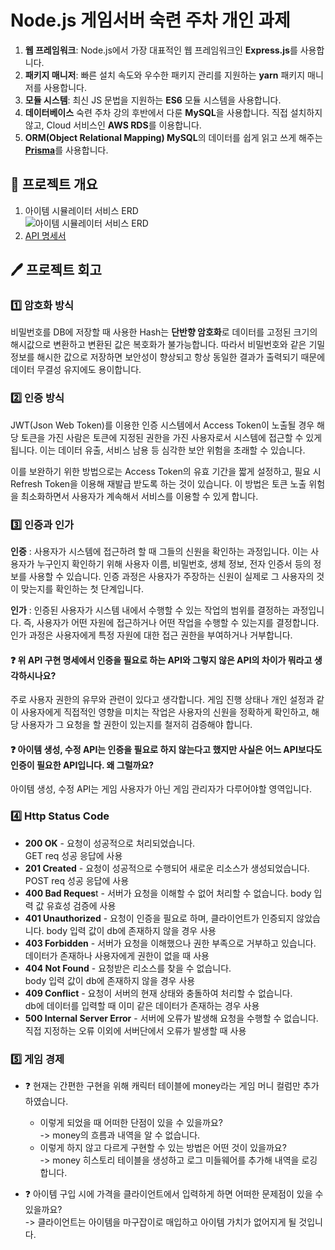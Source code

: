 # Node.js 게임서버 숙련 주차 개인 과제

1. **웹 프레임워크**: Node.js에서 가장 대표적인 웹 프레임워크인 **Express.js**를 사용합니다.
2. **패키지 매니저**: 빠른 설치 속도와 우수한 패키지 관리를 지원하는 **yarn** 패키지 매니저를 사용합니다.
3. **모듈 시스템**: 최신 JS 문법을 지원하는 **ES6** 모듈 시스템을 사용합니다.
4. **데이터베이스**
   숙련 주차 강의 후반에서 다룬 **MySQL**을 사용합니다.
   직접 설치하지 않고, Cloud 서비스인 **AWS RDS**를 이용합니다.
5. **ORM(Object Relational Mapping)
   MySQL**의 데이터를 쉽게 읽고 쓰게 해주는 [**Prisma**](https://www.prisma.io/)를 사용합니다.

## 📘 프로젝트 개요

1. 아이템 시뮬레이터 서비스 ERD  
   ![아이템 시뮬레이터 서비스 ERD](https://github.com/mimihimesama/nodejs-skillful/assets/106059492/e2b8f9f3-7439-4fb9-9a94-c616a748aa33)
2. [API 명세서](https://chiseled-approval-5a0.notion.site/Node-js-a28348f1f000442c8a5920873c4d6df7)

## 🖊️ 프로젝트 회고

### 1️⃣ 암호화 방식

비밀번호를 DB에 저장할 때 사용한 Hash는 **단반향 암호화**로 데이터를 고정된 크기의 해시값으로 변환하고 변환된 값은 복호화가 불가능합니다. 따라서 비밀번호와 같은 기밀정보를 해시한 값으로 저장하면 보안성이 향상되고 항상 동일한 결과가 출력되기 때문에 데이터 무결성 유지에도 용이합니다.

### 2️⃣ 인증 방식

JWT(Json Web Token)를 이용한 인증 시스템에서 Access Token이 노출될 경우 해당 토큰을 가진 사람은 토큰에 지정된 권한을 가진 사용자로서 시스템에 접근할 수 있게 됩니다. 이는 데이터 유출, 서비스 남용 등 심각한 보안 위험을 초래할 수 있습니다.

이를 보완하기 위한 방법으로는 Access Token의 유효 기간을 짧게 설정하고, 필요 시 Refresh Token을 이용해 재발급 받도록 하는 것이 있습니다. 이 방법은 토큰 노출 위험을 최소화하면서 사용자가 계속해서 서비스를 이용할 수 있게 합니다.

### 3️⃣ 인증과 인가

**인증** : 사용자가 시스템에 접근하려 할 때 그들의 신원을 확인하는 과정입니다. 이는 사용자가 누구인지 확인하기 위해 사용자 이름, 비밀번호, 생체 정보, 전자 인증서 등의 정보를 사용할 수 있습니다. 인증 과정은 사용자가 주장하는 신원이 실제로 그 사용자의 것이 맞는지를 확인하는 첫 단계입니다.

**인가** : 인증된 사용자가 시스템 내에서 수행할 수 있는 작업의 범위를 결정하는 과정입니다. 즉, 사용자가 어떤 자원에 접근하거나 어떤 작업을 수행할 수 있는지를 결정합니다. 인가 과정은 사용자에게 특정 자원에 대한 접근 권한을 부여하거나 거부합니다.

#### ❓ 위 API 구현 명세에서 인증을 필요로 하는 API와 그렇지 않은 API의 차이가 뭐라고 생각하시나요?

주로 사용자 권한의 유무와 관련이 있다고 생각합니다. 게임 진행 상태나 개인 설정과 같이 사용자에게 직접적인 영향을 미치는 작업은 사용자의 신원을 정확하게 확인하고, 해당 사용자가 그 요청을 할 권한이 있는지를 철저히 검증해야 합니다.

#### ❓ 아이템 생성, 수정 API는 인증을 필요로 하지 않는다고 했지만 사실은 어느 API보다도 인증이 필요한 API입니다. 왜 그럴까요?

아이템 생성, 수정 API는 게임 사용자가 아닌 게임 관리자가 다루어야할 영역입니다.

### 4️⃣ Http Status Code

- **200 OK** - 요청이 성공적으로 처리되었습니다.  
  GET req 성공 응답에 사용
- **201 Created** - 요청이 성공적으로 수행되어 새로운 리소스가 생성되었습니다.  
  POST req 성공 응답에 사용
- **400 Bad Reques**t - 서버가 요청을 이해할 수 없어 처리할 수 없습니다.
  body 입력 값 유효성 검증에 사용
- **401 Unauthorized** - 요청이 인증을 필요로 하며, 클라이언트가 인증되지 않았습니다.
  body 입력 값이 db에 존재하지 않을 경우 사용
- **403 Forbidden** - 서버가 요청을 이해했으나 권한 부족으로 거부하고 있습니다.  
  데이터가 존재하나 사용자에게 권한이 없을 때 사용
- **404 Not Found** - 요청받은 리소스를 찾을 수 없습니다.  
  body 입력 값이 db에 존재하지 않을 경우 사용
- **409 Conflict** - 요청이 서버의 현재 상태와 충돌하여 처리할 수 없습니다.  
  db에 데이터를 입력할 때 이미 같은 데이터가 존재하는 경우 사용
- **500 Internal Server Error** - 서버에 오류가 발생해 요청을 수행할 수 없습니다.  
  직접 지정하는 오류 이외에 서버단에서 오류가 발생할 때 사용

### 5️⃣ 게임 경제

- ❓ 현재는 간편한 구현을 위해 캐릭터 테이블에 money라는 게임 머니 컬럼만 추가하였습니다.

  - 이렇게 되었을 때 어떠한 단점이 있을 수 있을까요?  
    -> money의 흐름과 내역을 알 수 없습니다.
  - 이렇게 하지 않고 다르게 구현할 수 있는 방법은 어떤 것이 있을까요?  
    -> money 히스토리 테이블을 생성하고 로그 미들웨어를 추가해 내역을 로깅합니다.

- ❓ 아이템 구입 시에 가격을 클라이언트에서 입력하게 하면 어떠한 문제점이 있을 수 있을까요?  
  -> 클라이언트는 아이템을 마구잡이로 매입하고 아이템 가치가 없어지게 될 것입니다.
